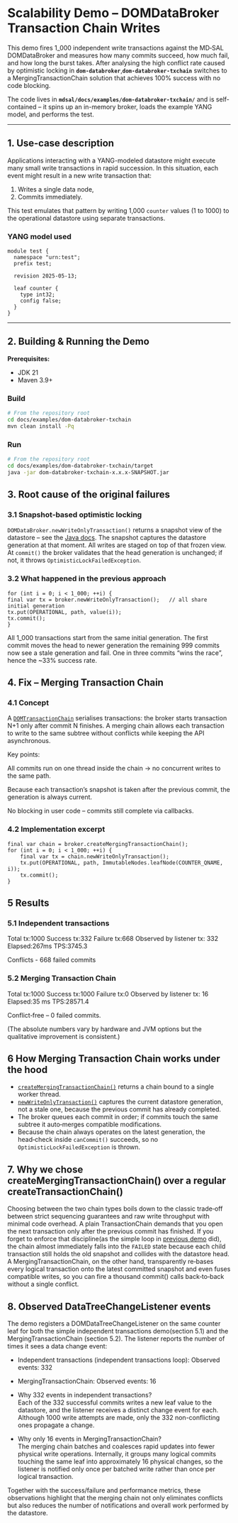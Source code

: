 # Scalability Demo – DOMDataBroker Transaction Chain Writes

This demo fires 1_000 independent write transactions against the MD‑SAL DOMDataBroker and measures how many commits
succeed, how much fail, and how long the burst takes. After analysing the high conflict rate caused by optimistic
locking in **`dom-databroker`**,**`dom-databroker-txchain`** switches to a MergingTransactionChain solution that
achieves 100% success with no code blocking.

The code lives in **`mdsal/docs/examples/dom-databroker-txchain/`** and is self-contained –
it spins up an in-memory broker, loads the example YANG model, and performs the test.

---

## 1. Use-case description

Applications interacting with a YANG-modeled datastore might execute many small write transactions in rapid succession.
In this situation, each event might result in a new write transaction that:

1. Writes a single data node,
2. Commits immediately.

This test emulates that pattern by writing 1,000 `counter` values (1 to 1000) to the operational datastore using
separate transactions.


### YANG model used
```yang
module test {
  namespace "urn:test";
  prefix test;

  revision 2025-05-13;

  leaf counter {
    type int32;
    config false;
  }
}
```
---

## 2. Building & Running the Demo

**Prerequisites:**

- JDK 21
- Maven 3.9+

### Build

```sh
# From the repository root
cd docs/examples/dom-databroker-txchain
mvn clean install -Pq
```

### Run
```sh
# From the repository root
cd docs/examples/dom-databroker-txchain/target
java -jar dom-databroker-txchain-x.x.x-SNAPSHOT.jar
```

## 3. Root cause of the original failures

### 3.1 Snapshot‑based optimistic locking

`DOMDataBroker.newWriteOnlyTransaction()` returns a snapshot view of the datastore –
see the [Java docs](../../../dom/mdsal-dom-api/src/main/java/org/opendaylight/mdsal/dom/api/DOMTransactionFactory.java#L190).
The snapshot captures the datastore generation at that moment. All writes are staged on top of that frozen view.
At `commit()` the broker validates that the head generation is unchanged; if not, it throws
`OptimisticLockFailedException`.

### 3.2 What happened in the previous approach
````
for (int i = 0; i < 1_000; ++i) {
final var tx = broker.newWriteOnlyTransaction();   // all share initial generation
tx.put(OPERATIONAL, path, value(i));
tx.commit();
}
````
All 1_000 transactions start from the same initial generation. The first commit moves the head to newer generation
the remaining 999 commits now see a stale generation and fail.
One in three commits “wins the race”, hence the ~33% success rate.

## 4. Fix – Merging Transaction Chain

### 4.1 Concept

A [`DOMTransactionChain`](../../../dom/mdsal-dom-api/src/main/java/org/opendaylight/mdsal/dom/api/DOMTransactionChain.java#L43)
serialises transactions: the broker starts transaction N+1 only after commit N finishes. A merging chain allows each
transaction to write to the same subtree without conflicts while keeping the API asynchronous.

Key points:

All commits run on one thread inside the chain → no concurrent writes to the same path.

Because each transaction’s snapshot is taken after the previous commit, the generation is always current.

No blocking in user code – commits still complete via callbacks.

### 4.2 Implementation excerpt

````
final var chain = broker.createMergingTransactionChain();
for (int i = 0; i < 1_000; ++i) {
    final var tx = chain.newWriteOnlyTransaction();
    tx.put(OPERATIONAL, path, ImmutableNodes.leafNode(COUNTER_QNAME, i));
    tx.commit();
}
````

## 5 Results

### 5.1 Independent transactions

Total tx:1000  Success tx:332  Failure tx:668 Observed by listener tx: 332 Elapsed:267ms  TPS:3745.3

Conflicts - 668 failed commits

### 5.2 Merging Transaction Chain

Total tx:1000  Success tx:1000  Failure tx:0 Observed by listener tx: 16 Elapsed:35 ms  TPS:28571.4

Conflict‑free – 0 failed commits.

(The absolute numbers vary by hardware and JVM options but the qualitative improvement is consistent.)

## 6 How Merging Transaction Chain works under the hood

* [`createMergingTransactionChain()`](../../../dom/mdsal-dom-api/src/main/java/org/opendaylight/mdsal/dom/api/DOMDataBroker.java#L70)
returns a chain bound to a single worker thread.
* [`newWriteOnlyTransaction()`](../../../dom/mdsal-dom-api/src/main/java/org/opendaylight/mdsal/dom/api/DOMTransactionChain.java#L82)
captures the current datastore generation, not a stale one, because the previous commit has already completed.
* The broker queues each commit in order; if commits touch the same subtree it auto‑merges compatible modifications.
* Because the chain always operates on the latest generation, the head‑check inside `canCommit()` succeeds,
so no `OptimisticLockFailedException` is thrown.

## 7. Why we chose createMergingTransactionChain() over a regular createTransactionChain()

Choosing between the two chain types boils down to the classic trade‑off between strict sequencing guarantees and raw
write throughput with minimal code overhead.
A plain TransactionChain demands that you open the next transaction only after the previous commit has finished.
If you forget to enforce that discipline(as the simple loop in
[previous demo](../dom-databroker/src/main/java/org/opendaylight/mdsal/ScalabilityDemo.java) did),
the chain almost immediately falls into the `FAILED` state because each child transaction still holds
the old snapshot and collides with the datastore head. A MergingTransactionChain, on the other hand,
transparently re‑bases every logical transaction onto the latest committed snapshot and even fuses compatible writes,
so you can fire a thousand commit() calls back‑to‑back without a single conflict.

## 8. Observed DataTreeChangeListener events
The demo registers a DOMDataTreeChangeListener on the same counter leaf for both the simple independent transactions
demo(section 5.1) and the MergingTransactionChain (section 5.2). The listener reports the number of
times it sees a data change event:

* Independent transactions (independent transactions loop): Observed events: 332

* MergingTransactionChain: Observed events: 16

* Why 332 events in independent transactions?<br>
Each of the 332 successful commits writes a new leaf value to the datastore, and the listener receives a distinct change
event for each. Although 1000 write attempts are made, only the 332 non-conflicting ones propagate a change.

* Why only 16 events in MergingTransactionChain?<br>
The merging chain batches and coalesces rapid updates into fewer physical write operations. Internally,
it groups many logical commits touching the same leaf into approximately 16 physical changes,
so the listener is notified only once per batched write rather than once per logical transaction.

Together with the success/failure and performance metrics, these observations highlight that the merging chain not only
eliminates conflicts but also reduces the number of notifications and overall work performed by the datastore.

